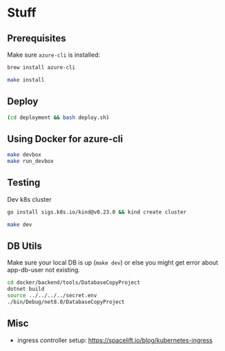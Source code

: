 # Stuff

## Prerequisites

Make sure `azure-cli` is installed:

``` bash
brew install azure-cli
```

``` bash
make install
```

## Deploy

``` bash
(cd deployment && bash deploy.sh)
```

## Using Docker for azure-cli

``` bash
make devbox
make run_devbox
```

## Testing

Dev k8s cluster

``` bash
go install sigs.k8s.io/kind@v0.23.0 && kind create cluster
```

``` bash
make dev
```

## DB Utils

Make sure your local DB is up (`make dev`) or else you might get error about app-db-user not existing.

``` bash
cd docker/backend/tools/DatabaseCopyProject
dotnet build
source ../../../../secret.env
./bin/Debug/net8.0/DatabaseCopyProject
```

## Misc

* ingress controller setup: <https://spacelift.io/blog/kubernetes-ingress>

